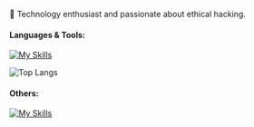 👋 Technology enthusiast and passionate about ethical hacking.

#### Languages & Tools:
[![My Skills](https://skillicons.dev/icons?i=html,css,sass,js,figma)](https://skillicons.dev)

![Top Langs](https://github-readme-stats.vercel.app/api/top-langs/?username=raphaelperfi&layout=compact)

#### Others:
[![My Skills](https://skillicons.dev/icons?i=codepen)](https://codepen.io/raphaelperfi)
